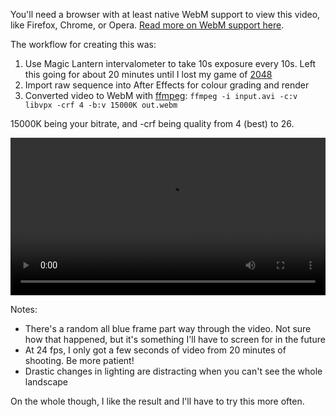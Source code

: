 You'll need a browser with at least native WebM support to view this video, like Firefox, Chrome, or Opera. [Read more on WebM support here](http://en.wikipedia.org/wiki/WebM#Software).

The workflow for creating this was:

1. Use Magic Lantern intervalometer to take 10s exposure every 10s. Left this going for about 20 minutes until I lost my game of [2048](http://gabrielecirulli.github.io/2048/)
2. Import raw sequence into After Effects for colour grading and render
3. Converted video to WebM with [ffmpeg](http://www.ffmpeg.org/): `ffmpeg -i input.avi -c:v libvpx -crf 4 -b:v 15000K out.webm`

15000K being your bitrate, and -crf being quality from 4 (best) to 26.


<video src="output.webm" loop controls style="width: 100%">
Looks like your browser doesn't support WebM :(
</video>

Notes:
* There's a random all blue frame part way through the video. Not sure how that happened, but it's something I'll have to screen for in the future
* At 24 fps, I only got a few seconds of video from 20 minutes of shooting. Be more patient!
* Drastic changes in lighting are distracting when you can't see the whole landscape

On the whole though, I like the result and I'll have to try this more often.